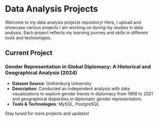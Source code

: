 # Data Analysis Projects

Welcome to my data analysis projects repository! Here, I upload and showcase various projects I am working on during my studies in data analysis. Each project reflects my learning journey and skills in different tools and technologies.

## Current Project

### Gender Representation in Global Diplomacy: A Historical and Geographical Analysis (2024)
- **Dataset Source**: Gothenburg University
- **Description**: Conducted an independent analysis with data visualizations to explore gender trends in diplomacy from 1968 to 2021 and geographical disparities in diplomatic gender representation.
- **Tools & Technologies**: MySQL, PostgreSQL

Stay tuned for more projects and updates!

